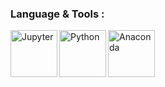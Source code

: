 ### Language & Tools : 
<a href="https://jupyter.org/"><img align="left" alt="Jupyter" width="75px" src="https://jupyter.org/assets/nav_logo.svg"></a>
<a href="https://www.python.org/"><img align="left" alt="Python" width="75px" src="https://www.python.org/static/img/python-logo.png"></a>
<a href="https://www.anaconda.com/"><img align="left" alt="Anaconda" width="75px" src="https://1.bp.blogspot.com/-3gg0CCL0Ndk/XJdOnlwghwI/AAAAAAAAA4Q/3ExfCiyA-MU4m541pR3oK4ZWRQXiqea3QCLcBGAs/s1600/Anaconda_Logo.png"></a>